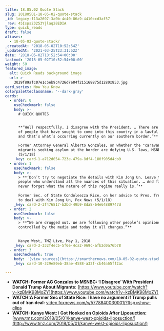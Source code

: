 ```yaml
---
title: 18.05.02 Quote Stack
slug: 20180501-18-05-02-quote-stack
_id: legacy-f13a2697-3a0b-4c40-86a9-4410ccd3af57
_rev: 45Isps23253Yjlaq28EDIA
type: quick_reads
draft: false
aliases:
  - 18-05-02-quote-stack/
_createdAt: '2018-05-02T10:52:54Z'
_updatedAt: '2021-03-25T23:31:52Z'
date: '2018-05-02T10:52:54+00:00'
lastmod: '2018-05-02T10:52:54+00:00'
weight: 50
featured_image:
  alt: Quick Reads background image
  url: >-
    3029f89afc07e1cbeb9c4726d7e04f215168875d1280x853.jpg
card_series: Now You Know
colorpaletteclassname: '--dark-gray'
cards:
  - order: 0
    useCheckmark: false
    body: >-
      # QUICK QUOTES


      **“Well respectfully, I disagree with the President. … There are millions
      of people that have sought to come into this country in a lawful matter
      and that’s what’s occurring currently on our southern border.”**  
        
      Former Attorney General Alberto Gonzales, on whether the "caravan" of
      migrants seeking asylum at the border are defying U.S. laws, MSNBC
      (5/1/18)
    _key: card-1-a712d054-723e-479a-8df4-180f905d4cb9
  - order: 1
    useCheckmark: false
    body: >-
      > **‘Don’t try to negotiate the details with Kim Jong Un. Leave that to
      people who understand all the nuances of this situation. … And finally,
      never forget what the nature of this regime really is.’**  
        
      Former Sec. of State Condoleezza Rice, on her advice to Pres. Trump on how
      to deal with Kim Jong Un, Fox News (5/1/18)
    _key: card-2-3f476817-b2bd-49b9-8da8-64e64889747d
  - order: 2
    useCheckmark: false
    body: >-
      > **“We are drugged out. We are following other people’s opinions. We are
      controlled by the media and today it all changes.”**  
        
        
      Kanye West, TMZ Live, May 1, 2018
    _key: card-3-332f4ec5-5f6e-4ca2-969c-afb2d0a76b78
  - order: 3
    useCheckmark: true
    body: '[view sources](https://smarthernews.com/18-05-02-quote-stack/)'
    _key: card-10-329e80eb-38ae-4588-a32f-cb46a65ff2ac

---
```

* **WATCH: Former AG Gonzales to MSNBC: ‘I Disagree’ With President Donald Trump About Migrants:** [https://www.youtube.com/watch?v=kzBMK98MoZY](https://www.youtube.com/watch?v=kzBMK98MoZY)
* **WATCH:A Former Sec of State Rice: I have no argument if Trump pulls out of Iran deal:** [video.foxnews.com/v/5778840030001/?#sp=show-clips](http://video.foxnews.com/v/5778840030001/?#sp=show-clips)
* **WATCH: Kanye West: I Got Hooked on Opioids After Liposuction:** [www.tmz.com/2018/05/01/kanye-west-opioids-liposuction/](http://www.tmz.com/2018/05/01/kanye-west-opioids-liposuction/)